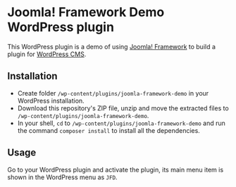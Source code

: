 # Joomla! Framework Demo WordPress plugin

This WordPress plugin is a demo of using [Joomla! Framework](https://framework.joomla.org) to build a plugin for [WordPress CMS](https://wordpress.org).

## Installation

* Create folder `/wp-content/plugins/joomla-framework-demo` in your WordPress installation.
* Download this repository's ZIP file, unzip and move the extracted files to `/wp-content/plugins/joomla-framework-demo`.
* In your shell, `cd` to `/wp-content/plugins/joomla-framework-demo` and run the command `composer install` to install all the dependencies.

## Usage

Go to your WordPress plugin and activate the plugin, its main menu item is shown in the WordPress menu as `JFD`.
